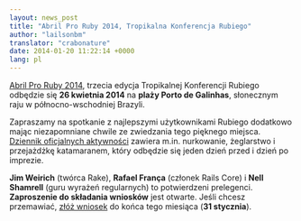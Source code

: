 ```yaml
---
layout: news_post
title: "Abril Pro Ruby 2014, Tropikalna Konferencja Rubiego"
author: "lailsonbm"
translator: "crabonature"
date: 2014-01-20 11:22:14 +0000
lang: pl
---
```


[Abril Pro Ruby 2014](http://abrilproruby.com/), trzecia edycja Tropikalnej
Konferencji Rubiego odbędzie się **26 kwietnia 2014** na
**plaży Porto de Galinhas**, słonecznym raju w północno-wschodniej Brazyli.

Zapraszamy na spotkanie z najlepszymi użytkownikami Rubiego dodatkowo mając
niezapomniane chwile ze zwiedzania tego pięknego miejsca.
[Dziennik oficjalnych aktywności](http://abrilproruby.com/en/conference/)
zawiera m.in. nurkowanie, żeglarstwo i przejażdżkę katamaranem, który odbędzie
się jeden dzień przed i dzień po imprezie.

**Jim Weirich** (twórca Rake), **Rafael França** (członek Rails Core)
i **Nell Shamrell** (guru wyrażeń regularnych) to potwierdzeni prelegenci.
**Zaproszenie do składania wniosków** jest otwarte. Jeśli chcesz
przemawiać, [złóż wniosek](http://cfp.abrilproruby.com/) do
końca tego miesiąca (**31 stycznia**).
